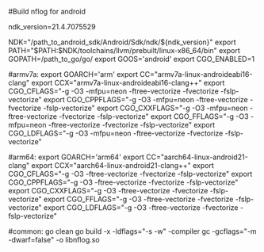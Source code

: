 #Build nflog for android

ndk_version=21.4.7075529

NDK="/path_to_android_sdk/Android/Sdk/ndk/${ndk_version}"
export PATH="$PATH:$NDK/toolchains/llvm/prebuilt/linux-x86_64/bin"
export GOPATH=/path_to_go/go/
export GOOS='android'
export CGO_ENABLED=1

#armv7a:
export GOARCH='arm'
export CC="armv7a-linux-androideabi16-clang"
export CCX="armv7a-linux-androideabi16-clang++"
export CGO_CFLAGS="-g -O3 -mfpu=neon -ftree-vectorize -fvectorize -fslp-vectorize"
export CGO_CPPFLAGS="-g -O3 -mfpu=neon -ftree-vectorize -fvectorize -fslp-vectorize"
export CGO_CXXFLAGS="-g -O3 -mfpu=neon -ftree-vectorize -fvectorize -fslp-vectorize"
export CGO_FFLAGS="-g -O3 -mfpu=neon -ftree-vectorize -fvectorize -fslp-vectorize"
export CGO_LDFLAGS="-g -O3 -mfpu=neon -ftree-vectorize -fvectorize -fslp-vectorize"

#arm64:
export GOARCH='arm64'
export CC="aarch64-linux-android21-clang"
export CCX="aarch64-linux-android21-clang++"
export CGO_CFLAGS="-g -O3 -ftree-vectorize -fvectorize -fslp-vectorize"
export CGO_CPPFLAGS="-g -O3 -ftree-vectorize -fvectorize -fslp-vectorize"
export CGO_CXXFLAGS="-g -O3 -ftree-vectorize -fvectorize -fslp-vectorize"
export CGO_FFLAGS="-g -O3 -ftree-vectorize -fvectorize -fslp-vectorize"
export CGO_LDFLAGS="-g -O3 -ftree-vectorize -fvectorize -fslp-vectorize"

#common:
go clean
go build -x -ldflags="-s -w" -compiler gc -gcflags="-m -dwarf=false" -o libnflog.so
